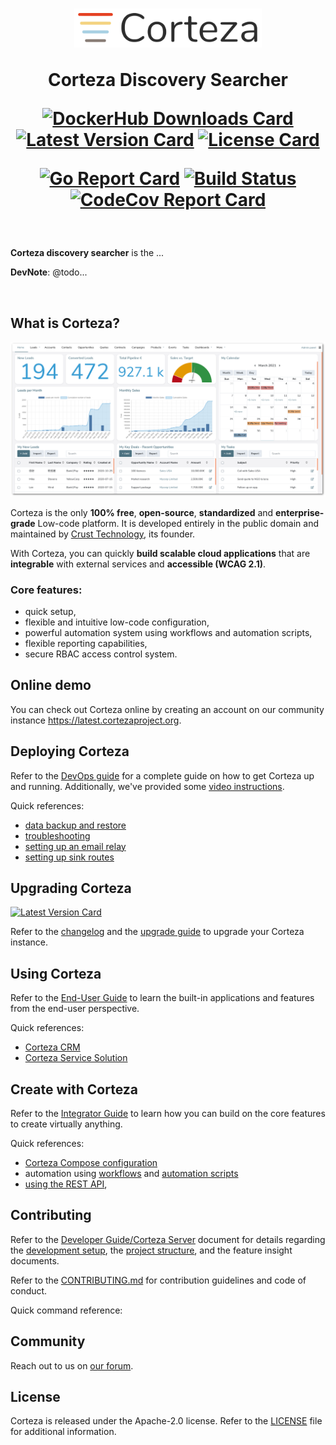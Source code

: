<h1 align="center">
  <img width="300px" src=".github/assets/corteza_logo.svg" />
  <br />
  <p>Corteza Discovery Searcher</p>

  <div align="center">

  [![DockerHub Downloads Card](https://img.shields.io/docker/pulls/cortezaproject/corteza-discovery-searcher)](https://img.shields.io/docker/pulls/cortezaproject/corteza-discovery-searcher)
  [![Latest Version Card](https://img.shields.io/github/v/tag/cortezaproject/corteza-discovery-searcher?label=stable%20version)](https://img.shields.io/github/v/tag/cortezaproject/corteza-discovery-searcher?label=stable%20version)
  [![License Card](https://img.shields.io/github/license/cortezaproject/corteza-discovery-searcher)](https://img.shields.io/github/license/cortezaproject/corteza-discovery-searcher)

  [![Go Report Card](https://goreportcard.com/badge/github.com/cortezaproject/corteza-discovery-searcher)](https://goreportcard.com/report/github.com/cortezaproject/corteza-discovery-searcher)
  [![Build Status](https://drone.crust.tech/api/badges/cortezaproject/corteza/status.svg)](https://drone.crust.tech/cortezaproject/corteza)
  [![CodeCov Report Card](https://img.shields.io/codecov/c/github/cortezaproject/corteza-discovery-searcher)](https://img.shields.io/codecov/c/github/cortezaproject/corteza-discovery-searcher)

  </div>
</h1>

<br />

**Corteza discovery searcher** is the ...

**DevNote**: @todo...

<br />

## What is Corteza?

<div align="center">
  <img style="max-height: 350px;" src=".github/assets/corteza_dashboard.png" />
</div>

Corteza is the only **100% free**, **open-source**, **standardized** and **enterprise-grade** Low-code platform.
It is developed entirely in the public domain and maintained by [Crust Technology](https://www.crust.tech/), its founder.

With Corteza, you can quickly **build scalable cloud applications** that are **integrable** with external services and **accessible (WCAG 2.1)**.

### Core features:

* quick setup,
* flexible and intuitive low-code configuration,
* powerful automation system using workflows and automation scripts,
* flexible reporting capabilities,
* secure RBAC access control system.

## Online demo

You can check out Corteza online by creating an account on our community instance https://latest.cortezaproject.org.

## Deploying Corteza

Refer to the [DevOps guide](https://docs.cortezaproject.org/corteza-docs/2021.6/devops-guide/index.html) for a complete guide on how to get Corteza up and running.
Additionally, we've provided some [video instructions](https://forum.cortezaproject.org/t/videos-on-how-to-set-up-corteza/91).

Quick references:

* [data backup and restore](https://docs.cortezaproject.org/corteza-docs/2021.6/devops-guide/maintenance/backups.html)
* [troubleshooting](https://docs.cortezaproject.org/corteza-docs/2021.6/devops-guide/maintenance/troubleshooting.html)
* [setting up an email relay](https://docs.cortezaproject.org/corteza-docs/2021.6/devops-guide/extension-requirements/email-relay.html)
* [setting up sink routes](https://docs.cortezaproject.org/corteza-docs/2021.6/devops-guide/extension-requirements/sink-route.html)

## Upgrading Corteza

[![Latest Version Card](https://img.shields.io/github/v/tag/cortezaproject/corteza-discovery-searcher?label=latest%20stable%20version)](https://img.shields.io/github/v/tag/cortezaproject/corteza-discovery-searcher?label=latest%20stable%20version)

Refer to the [changelog](https://docs.cortezaproject.org/corteza-docs/2021.6/changelog/index.html) and the [upgrade guide](https://docs.cortezaproject.org/corteza-docs/2021.6/upgrade-guide/index.html) to upgrade your Corteza instance.

## Using Corteza

Refer to the [End-User Guide](https://docs.cortezaproject.org/corteza-docs/2021.6/end-user-guide/index.html) to learn the built-in applications and features from the end-user perspective.

Quick references:

* [Corteza CRM](https://docs.cortezaproject.org/corteza-docs/2021.6/end-user-guide/crm/index.html)
* [Corteza Service Solution](https://docs.cortezaproject.org/corteza-docs/2021.6/end-user-guide/service-solution/index.html)

## Create with Corteza

Refer to the [Integrator Guide](https://docs.cortezaproject.org/corteza-docs/2021.6/integrator-guide/index.html) to learn how you can build on the core features to create virtually anything.

Quick references:

* [Corteza Compose configuration](https://docs.cortezaproject.org/corteza-docs/2021.6/integrator-guide/compose-configuration/index.html)
* automation using [workflows](https://docs.cortezaproject.org/corteza-docs/2021.6/integrator-guide/workflows/index.html) and [automation scripts](https://docs.cortezaproject.org/corteza-docs/2021.6/integrator-guide/automation-scripts/index.html)
* [using the REST API](https://docs.cortezaproject.org/corteza-docs/2021.6/integrator-guide/accessing-corteza/index.html),

## Contributing

Refer to the [Developer Guide/Corteza Server](https://docs.cortezaproject.org/corteza-docs/2021.6/developer-guide/corteza-discovery-searcher/index.html) document for details regarding the [development setup](https://docs.cortezaproject.org/corteza-docs/2021.6/developer-guide/corteza-discovery-searcher/index.html#_development_setup), the [project structure](https://docs.cortezaproject.org/corteza-docs/2021.6/developer-guide/corteza-discovery-searcher/structure.html), and the feature insight documents.

Refer to the [CONTRIBUTING.md](CONTRIBUTING.md) for contribution guidelines and code of conduct.

Quick command reference:

<!-- @todo... -->
<!-- * run server: `make watch` or `make realize`
* run unit tests: `make test.unit`
* run integration tests: `make test.integration`
* run all tests `make test.all`
* run MailHog (local SMTP server): `make mailhog.up` (requires Docker) -->

## Community

Reach out to us on [our forum](https://forum.cortezaproject.org/).

## License

Corteza is released under the Apache-2.0 license.
Refer to the [LICENSE](LICENSE) file for additional information.
